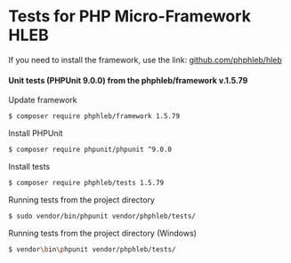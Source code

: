 Tests for PHP Micro-Framework HLEB
=====================

 If you need to install the framework, use the link: [github.com/phphleb/hleb](https://github.com/phphleb/hleb) 
 
 
 #### Unit tests (PHPUnit 9.0.0) from the phphleb/framework v.1.5.79

Update framework

```bash
$ composer require phphleb/framework 1.5.79
```

Install PHPUnit

```bash
$ composer require phpunit/phpunit ^9.0.0
```

Install tests

```bash
$ composer require phphleb/tests 1.5.79
```

Running tests from the project directory

```bash
$ sudo vendor/bin/phpunit vendor/phphleb/tests/
```

Running tests from the project directory (Windows)

```bash
$ vendor\bin\phpunit vendor/phphleb/tests/
```

